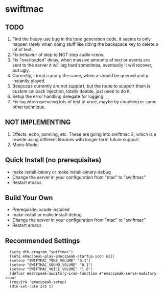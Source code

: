 swiftmac
========

TODO
-----------
1. Find the heavy use bug in the tone generation code, it seems to only happen 
rarely when doing stuff like riding the backspace key to delete a lot of text. 
2. Fix behavior of stop to NOT stop audio-icons. 
3. Fix "overloaded" delay, when massive amounts of text or events are sent to
the server it will lag hard sometimes, eventually it will recover, but ugly. 
4. Currently, I treat a and p the same, when a should be queued and p instantly
played.
5. Beepcaps currently are not support, but the route to support them is custom
callback injection, totally doable, just need to do it. 
6. Setup the error handling delegate for logging.
7. Fix lag when queueing lots of text at once, maybe by chunking or some other 
technique. 

NOT IMPLEMENTING 
----------------
1. Effects: echo, panning, etc. These are going into swiftmac 2, which is a 
rewrite using different libraries with longer term future support. 
2. Mono-Mode: 

Quick Install (no prerequisites)
--------------------------------
 - make install-binary or make install-binary-debug 
 - Change the server in your configuration from "mac" to "swiftmac"
 - Restart emacs

Build Your Own
--------------
 - Prerequisite: xcode installed
 - make install or make install-debug
 - Change the server in your configuration from "mac" to "swiftmac"
 - Restart emacs
 
Recommended Settings
----------------------------
```
  (setq dtk-program "swiftmac")
  (setq emacspeak-play-emacspeak-startup-icon nil)
  (setenv "SWIFTMAC_TONE_VOLUME" "0.1")
  (setenv "SWIFTMAC_SOUND_VOLUME" "0.1")
  (setenv "SWIFTMAC_VOICE_VOLUME" "1.0")
  (defvar emacspeak-auditory-icon-function #'emacspeak-serve-auditory-icon)
  (require 'emacspeak-setup)
  (dtk-set-rate 275 t)
```
